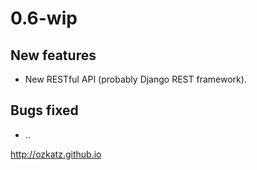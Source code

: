 # 0.6-wip

## New features

 - New RESTful API (probably Django REST framework).

## Bugs fixed

 - ..

http://ozkatz.github.io